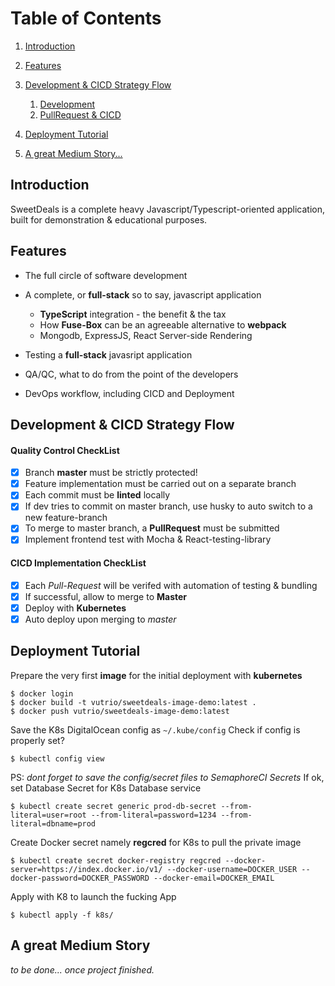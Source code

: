 
# Table of Contents

1.  [Introduction](#org87b6eea)

2.  [Features](#orgbbaa98d)

3.  [Development & CICD Strategy Flow](#orga6b5a0b)
    1.  [Development](#orgd25a736)
    2.  [PullRequest & CICD](#orgab6f208)

4.  [Deployment Tutorial](#deploytut)

5.  [A great Medium Story...](#medium-story)


<a id="org87b6eea"></a>

## Introduction

SweetDeals is a complete heavy Javascript/Typescript-oriented application, built for demonstration & educational
purposes.

<a id="orgbbaa98d"></a>

## Features

-   The full circle of software development

-   A complete, or **full-stack** so to say, javascript application
    -   **TypeScript** integration - the benefit & the tax
    -   How **Fuse-Box** can be an agreeable alternative to **webpack**
    -   Mongodb, ExpressJS, React Server-side Rendering

-   Testing a **full-stack** javasript application

-   QA/QC, what to do from the point of the developers

-   DevOps workflow, including CICD and Deployment

<a id="orga6b5a0b"></a>

## Development & CICD Strategy Flow

<a id="orgd25a736"></a>

#### Quality Control CheckList
  - [x] Branch **master** must be strictly protected!
  - [x] Feature implementation must be carried out on a separate branch
  - [x] Each commit must be **linted** locally
  - [x] If dev tries to commit on master branch, use husky to auto switch to a new feature-branch
  - [x] To merge to master branch, a **PullRequest** must be submitted
  - [x] Implement frontend test with Mocha & React-testing-library

<a id="orgab6f208"></a>

#### CICD Implementation CheckList
  - [x] Each *Pull-Request* will be verifed with automation of testing & bundling
  - [x] If successful, allow to merge to **Master**
  - [x] Deploy with **Kubernetes**
  - [x] Auto deploy upon merging to *master*

<a id="deploytut"></a>

## Deployment Tutorial

Prepare the very first **image** for the initial deployment with **kubernetes**

``` shell
$ docker login
$ docker build -t vutrio/sweetdeals-image-demo:latest .
$ docker push vutrio/sweetdeals-image-demo:latest
```

Save the K8s DigitalOcean config as `~/.kube/config`
Check if config is properly set?

``` shell
$ kubectl config view
```

PS: *dont forget to save the config/secret files to SemaphoreCI Secrets*
If ok, set Database Secret for K8s Database service

``` shell
$ kubectl create secret generic prod-db-secret --from-literal=user=root --from-literal=password=1234 --from-literal=dbname=prod
```

Create Docker secret namely **regcred** for K8s to pull the private image

``` shell
$ kubectl create secret docker-registry regcred --docker-server=https://index.docker.io/v1/ --docker-username=DOCKER_USER --docker-password=DOCKER_PASSWORD --docker-email=DOCKER_EMAIL
```

Apply with K8 to launch the fucking App

``` shell
$ kubectl apply -f k8s/
```

<a id="medium-story"></a>

## A great Medium Story
*to be done... once project finished.*
